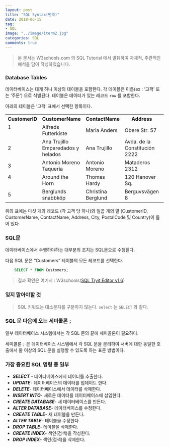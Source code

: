 ```yaml
---
layout: post
title: "SQL Syntax(번역)"
date: 2018-06-15
tag:
- SQL
image: "../image/iterm2.jpg"
categories: SQL
comments: true
---
```


> 본 문서는 W3schools.com 의 SQL Tutorial 에서 발췌하여 자체적, 주관적인 해석을 담아 작성하였습니다.  

### Database Tables
데이터베이스는 대개 하나 이상의 테이블을 포함한다.
각 테이블은 이름(ex : ‘고객’ 또는 ‘주문’) 으로 식별된다. 테이블은 데이터가 있는 레코드 `row` 를 포함한다.

아래의 테이블은 ‘고객’ 표에서 선택한 항목이다.
<table>
  <tr>
    <th>CustomerID</th>
    <th>CustomerName</th>
    <th>ContactName</th>
    <th>Address</th>
    <th>City</th>
    <th>PostalCode</th>
    <th>Country</th>
  </tr>
  <tr>
    <td>1<br><br></td>
    <td>Alfreds Futterkiste</td>
    <td>Maria Anders</td>
    <td>Obere Str. 57</td>
    <td>Berlin</td>
    <td>12209</td>
    <td>Germany</td>
  </tr>
  <tr>
    <td>2</td>
    <td>Ana Trujillo Emparedados y helados</td>
    <td>Ana Trujillo</td>
    <td>Avda. de la Constitución 2222</td>
    <td>México D.F.</td>
    <td>05021</td>
    <td>Mexico</td>
  </tr>
  <tr>
    <td>3</td>
    <td>Antonio Moreno Taquería</td>
    <td>Antonio Moreno</td>
    <td>Mataderos 2312</td>
    <td>México D.F.</td>
    <td>05023</td>
    <td>Mexico</td>
  </tr>
  <tr>
    <td>4<br><br></td>
    <td>Around the Horn</td>
    <td>Thomas Hardy</td>
    <td>120 Hanover Sq.</td>
    <td>London</td>
    <td>WA1 1DP</td>
    <td>UK</td>
  </tr>
  <tr>
    <td>5</td>
    <td>Berglunds snabbköp</td>
    <td>Christina Berglund</td>
    <td>Berguvsvägen 8</td>
    <td>Luleå</td>
    <td>S-958 22</td>
    <td>Sweden</td>
  </tr>
</table>

위의 표에는 다섯 개의 레코드 (각 고객 당 하나)와 일곱 개의 열 (CustomerID, CustomerName, ContactName, Address, City, PostalCode 및 Country)이 들어 있다.

### SQL문
데이터베이스에서 수행하야하는 대부분의 조치는 SQL문으로 수행된다.

다음 SQL 문은 “Customers” 테이블의 모든 레코드를 선택한다.
```sql
	SELECT * FROM Customers;
```

> 결과 확인은 여기서 : W3schools([SQL Tryit Editor v1.6](https://www.w3schools.com/sql/trysql.asp?filename=trysql_select_all))  

### 잊지 말아야할 것
> SQL 키워드는 대소문자를 구분하지 않는다. `select`  는 `SELECT` 와 같다.  

### SQL 문 다음에 오는 세미콜론 `;`
일부 데이터베이스 시스템에서는 각 SQL 문의 끝에 세미콜론이 필요하다.

세미콜론 `;` 은 데이터베이스 시스템에서 각 SQL 문을 분리하여 서버에 대한 동일한 호출에서 둘 이상의 SQL 문을 실행할 수 있도록 하는 표준 방법이다.

### 가장 중요한 SQL 명령 중 일부
- ***SELECT*** - 데이터베이스에서 데이터를 추출한다.
- ***UPDATE***- 데이터베이스의 데이터를 업데이트 한다.
- ***DELETE***- 데이터베이스에서 데이터를 삭제한다.
- ***INSERT INTO***- 새로운 데이터를 데이터베이스에 삽입한다.
- ***CREATE DATABASE***- 새 데이터베이스를 만든다.
- ***ALTER DATABASE***- 데이터베이스를 수정한다.
- ***CREATE TABLE***- 새 테이블을 만든다.
- ***ALTER TABLE***- 테이블을 수정한다.
- ***DROP TABLE***- 테이블을 삭제한다.
- ***CREATE INDEX***- 색인(검색)을 작성한다.
- ***DROP INDEX***- 색인(검색)을 삭제한다.
